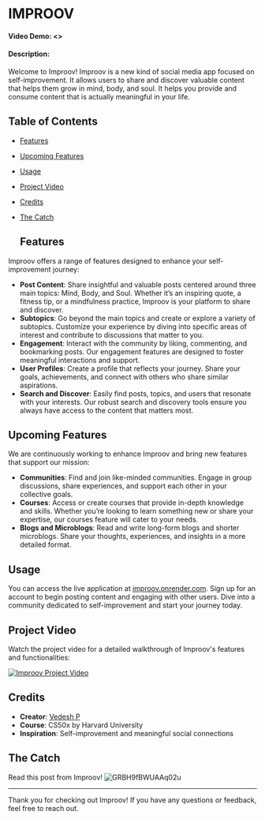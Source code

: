 # IMPROOV
#### Video Demo: <>
#### Description:

Welcome to Improov! Improov is a new kind of social media app focused on self-improvement. It allows users to share and discover valuable content that helps them grow in mind, body, and soul. It helps you provide and consume content that is actually meaningful in your life.

## Table of Contents
- [Features](#features)
- [Upcoming Features](#upcoming-features)
- [Usage](#usage)
- [Project Video](#project-video)
- [Credits](#credits)
- [The Catch](#the-catch)

  ## Features
Improov offers a range of features designed to enhance your self-improvement journey:

- **Post Content**: Share insightful and valuable posts centered around three main topics: Mind, Body, and Soul. Whether it’s an inspiring quote, a fitness tip, or a mindfulness practice, Improov is your platform to share and discover.
- **Subtopics**: Go beyond the main topics and create or explore a variety of subtopics. Customize your experience by diving into specific areas of interest and contribute to discussions that matter to you.
- **Engagement**: Interact with the community by liking, commenting, and bookmarking posts. Our engagement features are designed to foster meaningful interactions and support.
- **User Profiles**: Create a profile that reflects your journey. Share your goals, achievements, and connect with others who share similar aspirations.
- **Search and Discover**: Easily find posts, topics, and users that resonate with your interests. Our robust search and discovery tools ensure you always have access to the content that matters most.

## Upcoming Features
We are continuously working to enhance Improov and bring new features that support our mission:

- **Communities**: Find and join like-minded communities. Engage in group discussions, share experiences, and support each other in your collective goals.
- **Courses**: Access or create courses that provide in-depth knowledge and skills. Whether you’re looking to learn something new or share your expertise, our courses feature will cater to your needs.
- **Blogs and Microblogs**: Read and write long-form blogs and shorter microblogs. Share your thoughts, experiences, and insights in a more detailed format.

## Usage
You can access the live application at [improov.onrender.com](https://improov.onrender.com). Sign up for an account to begin posting content and engaging with other users. Dive into a community dedicated to self-improvement and start your journey today.

## Project Video
Watch the project video for a detailed walkthrough of Improov's features and functionalities:

[![Improov Project Video](https://img.youtube.com/vi/your-video-id/0.jpg)](https://www.youtube.com/watch?v=your-video-id)

## Credits
- **Creator**: [Vedesh P](https://github.com/VedeshP)
- **Course**: CS50x by Harvard University
- **Inspiration**: Self-improvement and meaningful social connections

## The Catch
Read this post from Improov!
![GRBH9fBWUAAq02u](https://github.com/user-attachments/assets/4fa20ec4-55c2-49e6-b48d-b89e77c571af)


---

Thank you for checking out Improov! If you have any questions or feedback, feel free to reach out.
